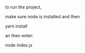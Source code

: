 to run the project, 

make sure node is installed and then 

yarn install


an then enter:

node index.js
